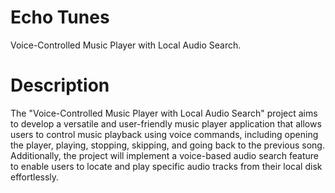# Echo Tunes

Voice-Controlled Music Player with Local Audio Search.

# Description

The "Voice-Controlled Music Player with Local Audio Search" project aims to develop a versatile and user-friendly music player application that allows users to control music playback using voice commands, including opening the player, playing, stopping, skipping, and going back to the previous song. Additionally, the project will implement a voice-based audio search feature to enable users to locate and play specific audio tracks from their local disk effortlessly.
